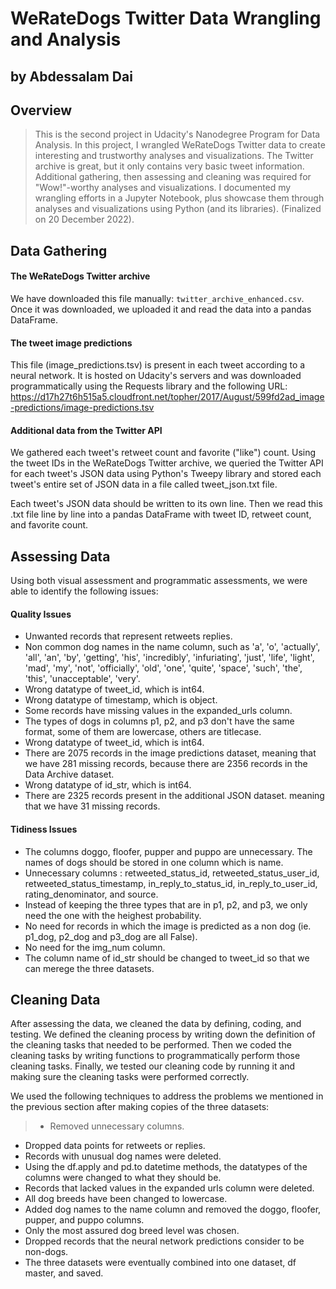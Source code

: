 # WeRateDogs Twitter Data Wrangling and Analysis
## by Abdessalam Dai


## Overview

> This is the second project in Udacity's Nanodegree Program for Data Analysis. In this project, I wrangled WeRateDogs Twitter data to create interesting and trustworthy analyses and visualizations. The Twitter archive is great, but it only contains very basic tweet information. Additional gathering, then assessing and cleaning was required for "Wow!"-worthy analyses and visualizations. I documented my wrangling efforts in a Jupyter Notebook, plus showcase them through analyses and visualizations using Python (and its libraries). (Finalized on 20 December 2022).

## Data Gathering

#### The WeRateDogs Twitter archive
We have downloaded this file manually: `twitter_archive_enhanced.csv`. Once it was downloaded, we uploaded it and read the data into a pandas DataFrame.

#### The tweet image predictions
This file (image_predictions.tsv) is present in each tweet according to a neural network. It is hosted on Udacity's servers and was downloaded programmatically using the Requests library and the following URL: https://d17h27t6h515a5.cloudfront.net/topher/2017/August/599fd2ad_image-predictions/image-predictions.tsv

#### Additional data from the Twitter API
We gathered each tweet's retweet count and favorite ("like") count. Using the tweet IDs in the WeRateDogs Twitter archive, we queried the Twitter API for each tweet's JSON data using Python's Tweepy library and stored each tweet's entire set of JSON data in a file called tweet_json.txt file.

Each tweet's JSON data should be written to its own line. Then we read this .txt file line by line into a pandas DataFrame with tweet ID, retweet count, and favorite count.


## Assessing Data

Using both visual assessment and programmatic assessments, we were able to identify the following issues:

#### Quality Issues
- Unwanted records that represent retweets replies.
- Non common dog names in the name column, such as 'a', 'o', 'actually', 'all', 'an', 'by', 'getting', 'his', 'incredibly', 'infuriating', 'just', 'life', 'light', 'mad', 'my', 'not', 'officially', 'old', 'one', 'quite', 'space', 'such', 'the', 'this', 'unacceptable', 'very'.
- Wrong datatype of tweet_id, which is int64.
- Wrong datatype of timestamp, which is object.
- Some records have missing values in the expanded_urls column.
- The types of dogs in columns p1, p2, and p3 don't have the same format, some of them are lowercase, others are titlecase.
- Wrong datatype of tweet_id, which is int64.
- There are 2075 records in the image predictions dataset, meaning that we have 281 missing records, because there are 2356 records in the Data Archive dataset.
- Wrong datatype of id_str, which is int64.
- There are 2325 records present in the additional JSON dataset. meaning that we have 31 missing records.

#### Tidiness Issues
- The columns doggo, floofer, pupper and puppo are unnecessary. The names of dogs should be stored in one column which is name.
- Unnecessary columns : retweeted_status_id, retweeted_status_user_id, retweeted_status_timestamp, in_reply_to_status_id, in_reply_to_user_id, rating_denominator, and source.
- Instead of keeping the three types that are in p1, p2, and p3, we only need the one with the heighest probability.
- No need for records in which the image is predicted as a non dog (ie. p1_dog, p2_dog and p3_dog are all False).
- No need for the img_num column.
- The column name of id_str should be changed to tweet_id so that we can merege the three datasets.


## Cleaning Data

After assessing the data, we cleaned the data by defining, coding, and testing. We defined the cleaning process by writing down the definition of the cleaning tasks that needed to be performed. Then we coded the cleaning tasks by writing functions to programmatically perform those cleaning tasks. Finally, we tested our cleaning code by running it and making sure the cleaning tasks were performed correctly.

We used the following techniques to address the problems we mentioned in the previous section after making copies of the three datasets:

>- Removed unnecessary columns.
- Dropped data points for retweets or replies.
- Records with unusual dog names were deleted.
- Using the df.apply and pd.to datetime methods, the datatypes of the columns were changed to what they should be.
- Records that lacked values in the expanded urls column were deleted.
- All dog breeds have been changed to lowercase.
- Added dog names to the name column and removed the doggo, floofer, pupper, and puppo columns.
- Only the most assured dog breed level was chosen.
- Dropped records that the neural network predictions consider to be non-dogs.
- The three datasets were eventually combined into one dataset, df master, and saved.